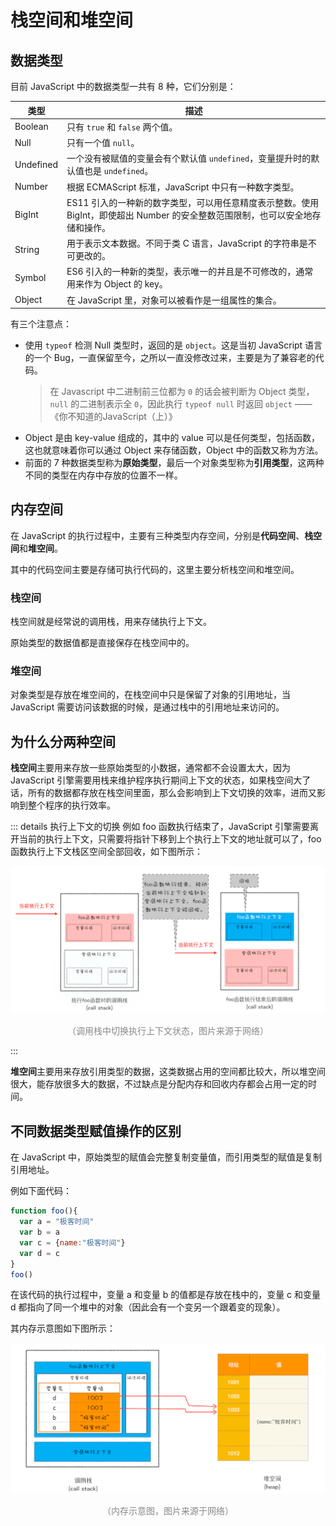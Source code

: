 # 栈空间和堆空间

## 数据类型

目前 JavaScript 中的数据类型一共有 8 种，它们分别是：

| 类型      | 描述                              |
| --------- | -------------------------------- |
| Boolean   | 只有 `true` 和 `false` 两个值。   |
| Null      | 只有一个值 `null`。               |
| Undefined | 一个没有被赋值的变量会有个默认值 `undefined`，变量提升时的默认值也是 `undefined`。     |
| Number    | 根据 ECMAScript 标准，JavaScript 中只有一种数字类型。      |
| BigInt    | ES11 引入的一种新的数字类型，可以用任意精度表示整数。使用 BigInt，即使超出 Number 的安全整数范围限制，也可以安全地存储和操作。    |
| String    | 用于表示文本数据。不同于类 C 语言，JavaScript 的字符串是不可更改的。      |
| Symbol    | ES6 引入的一种新的类型，表示唯一的并且是不可修改的，通常用来作为 Object 的 key。    |
| Object    | 在 JavaScript 里，对象可以被看作是一组属性的集合。      |

有三个注意点：

* 使用 `typeof` 检测 Null 类型时，返回的是 `object`。这是当初 JavaScript 语言的一个 Bug，一直保留至今，之所以一直没修改过来，主要是为了兼容老的代码。
  > 在 Javascript 中二进制前三位都为 `0` 的话会被判断为 Object 类型，`null` 的二进制表示全 `0`，因此执行 `typeof null` 时返回 `object` —— 《你不知道的JavaScript（上）》
* Object 是由 key-value 组成的，其中的 value 可以是任何类型，包括函数，这也就意味着你可以通过 Object 来存储函数，Object 中的函数又称为方法。
* 前面的 7 种数据类型称为**原始类型**，最后一个对象类型称为**引用类型**，这两种不同的类型在内存中存放的位置不一样。

## 内存空间

在 JavaScript 的执行过程中，主要有三种类型内存空间，分别是**代码空间**、**栈空间**和**堆空间**。

其中的代码空间主要是存储可执行代码的，这里主要分析栈空间和堆空间。

### 栈空间

栈空间就是经常说的调用栈，用来存储执行上下文。

原始类型的数据值都是直接保存在栈空间中的。

### 堆空间

对象类型是存放在堆空间的，在栈空间中只是保留了对象的引用地址，当 JavaScript 需要访问该数据的时候，是通过栈中的引用地址来访问的。

## 为什么分两种空间

**栈空间**主要用来存放一些原始类型的小数据，通常都不会设置太大，因为 JavaScript 引擎需要用栈来维护程序执行期间上下文的状态，如果栈空间大了话，所有的数据都存放在栈空间里面，那么会影响到上下文切换的效率，进而又影响到整个程序的执行效率。

::: details 执行上下文的切换
例如 foo 函数执行结束了，JavaScript 引擎需要离开当前的执行上下文，只需要将指针下移到上个执行上下文的地址就可以了，foo 函数执行上下文栈区空间全部回收，如下图所示：

<div style="text-align: center;">
  <img src="./assets/switch-execution-context-state-in-the-call-stack.png" alt="调用栈中切换执行上下文状态">
  <p style="text-align: center; color: #888;">（调用栈中切换执行上下文状态，图片来源于网络）</p>
</div>
:::

**堆空间**主要用来存放引用类型的数据，这类数据占用的空间都比较大，所以堆空间很大，能存放很多大的数据，不过缺点是分配内存和回收内存都会占用一定的时间。

## 不同数据类型赋值操作的区别

在 JavaScript 中，原始类型的赋值会完整复制变量值，而引用类型的赋值是复制引用地址。

例如下面代码：

```javascript
function foo(){
  var a = "极客时间"
  var b = a
  var c = {name:"极客时间"}
  var d = c
}
foo()
```

在该代码的执行过程中，变量 a 和变量 b 的值都是存放在栈中的，变量 c 和变量 d 都指向了同一个堆中的对象（因此会有一个变另一个跟着变的现象）。

其内存示意图如下图所示：

<div style="text-align: center;">
  <img src="./assets/memory-allocation.png" alt="内存示意图" style="width: 600px;">
  <p style="text-align: center; color: #888;">（内存示意图，图片来源于网络）</p>
</div>


